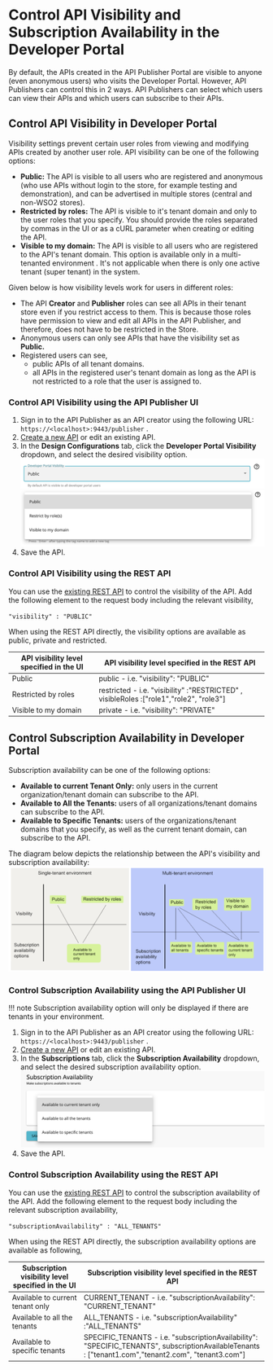 # Control API Visibility and Subscription Availability in the Developer Portal

By default, the APIs created in the API Publisher Portal are visible to anyone (even anonymous users) who visits the Developer Portal. However, API Publishers can control this in 2 ways. API Publishers can select which users can view their APIs and which users can subscribe to their APIs.

## Control API Visibility in Developer Portal

Visibility settings prevent certain user roles from viewing and modifying APIs created by another user role. API visibility can be one of the following options:

- **Public:** The API is visible to all users who are registered and anonymous (who use APIs without login to the store, for example testing and demonstration), and can be advertised in multiple stores (central and non-WSO2 stores).
- **Restricted by roles:** The API is visible to it's tenant domain and only to the user roles that you specify. You should provide the roles separated by commas in the UI or as a cURL parameter when creating or editing the API. 
- **Visible to my domain:** The API is visible to all users who are registered to the API's tenant domain. This option is available only in a multi-tenanted environment . It's not applicable when there is only one active tenant (super tenant) in the system.

Given below is how visibility levels work for users in different roles:

- The API **Creator** and **Publisher** roles can see all APIs in their tenant store even if you restrict access to them. This is because those roles have permission to view and edit all APIs in the API Publisher, and therefore, does not have to be restricted in the Store.
- Anonymous users can only see APIs that have the visibility set as **Public.**
- Registered users can see,
    - public APIs of all tenant domains. 
    - all APIs in the registered user's tenant domain as long as the API is not restricted to a role that the user is assigned to.

### Control API Visibility using the API Publisher UI

1.  Sign in to the API Publisher as an API creator using the following URL: `https://<localhost>:9443/publisher` .
2.  [Create a new API](../../../DesignAPI/CreateAPI/create-a-rest-api/) or edit an existing API.
3.  In the **Design Configurations** tab, click the **Developer Portal Visibility** dropdown, and select the desired visibility option.
[ ![](./../../../assets/img/Learn/api-visibility-devportal.png) ](/../../../assets/img/Learn/api-visibility-devportal.png)
[ ![](./../../../assets/img/Learn/api-visibility-devportal-dropdown.png) ](/../../../assets/img/Learn/api-visibility-devportal-dropdown.png)
4.  Save the API.

### Control API Visibility using the REST API
You can use the [existing REST API](../../../../../../Develop/ProductAPIs/restful-apis/) to control the visibility of the API. Add the following element to the request body including the relevant visibility,

`"visibility" : "PUBLIC"        `

When using the REST API directly, the visibility options are available as public, private and restricted.

 <table>
    <thead>
    <tr class="header">
    <th>API visibility level specified in the UI</th>
    <th>API visibility level specified in the REST API</th>
    </tr>
    </thead>
    <tbody>
    <tr class="odd">
    <td>Public</td>
    <td>public - i.e. "visibility": "PUBLIC"</td>
    </tr>
    <tr class="even">
    <td>Restricted by roles</td>
    <td>restricted - i.e. "visibility" :"RESTRICTED" , visibleRoles :["role1","role2", "role3"]</td>
    </tr>
    <tr class="odd">
    <td>Visible to my domain</td>
    <td>private - i.e. "visibility": "PRIVATE"</td>
    </tr>
    </tbody>
    </table>


## Control Subscription Availability in Developer Portal

Subscription availability can be one of the following options:

- **Available to current Tenant Only:** only users in the current organization/tenant domain can subscribe to the API.
- **Available to All the Tenants:** users of all organizations/tenant domains can subscribe to the API.
- **Available to Specific Tenants:** users of the organizations/tenant domains that you specify, as well as the current tenant domain, can subscribe to the API.

The diagram below depicts the relationship between the API's visibility and subscription availability:
[ ![](./../../../assets/img/Learn/api-visibility-relationship.png) ](/../../../assets/img/Learn/api-visibility-relationship.png)


### Control Subscription Availability using the API Publisher UI

!!! note
    Subscription availability option will only be displayed if there are tenants in your environment.

1.  Sign in to the API Publisher as an API creator using the following URL: `https://<localhost>:9443/publisher` .
2.  [Create a new API](../../../DesignAPI/CreateAPI/create-a-rest-api/) or edit an existing API.
3.  In the **Subscriptions** tab, click the **Subscription Availability** dropdown, and select the desired subscription availability option.
[ ![](./../../../assets/img/Learn/api-subscription-availability.png) ](/../../../assets/img/Learn/api-subscription-availability.png)
4.  Save the API.

### Control Subscription Availability using the REST API

You can use the [existing REST API](../../../../../../Develop/ProductAPIs/restful-apis/) to control the subscription availability of the API. Add the following element to the request body including the relevant subscription availability,

`"subscriptionAvailability" : "ALL_TENANTS"        `

When using the REST API directly, the subscription availability options are available as following,

 <table>
    <thead>
    <tr class="header">
    <th>Subscription visibility level specified in the UI</th>
    <th>Subscription visibility level specified in the REST API</th>
    </tr>
    </thead>
    <tbody>
    <tr class="odd">
    <td>Available to current tenant only</td>
    <td>CURRENT_TENANT - i.e. "subscriptionAvailability": "CURRENT_TENANT"</td>
    </tr>
    <tr class="even">
    <td>Available to all the tenants</td>
    <td>ALL_TENANTS - i.e. "subscriptionAvailability" :"ALL_TENANTS" </td>
    </tr>
    <tr class="odd">
    <td>Available to specific tenants</td>
    <td>SPECIFIC_TENANTS - i.e. "subscriptionAvailability": "SPECIFIC_TENANTS", subscriptionAvailableTenants : ["tenant1.com","tenant2.com", "tenant3.com"]</td>
    </tr>
    </tbody>
    </table>




